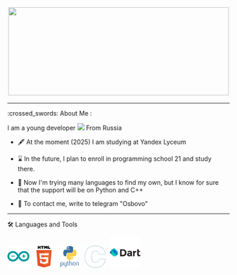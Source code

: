 <div id="header" align="center">
  <img src="https://media2.giphy.com/media/v1.Y2lkPTZjMDliOTUycHN3eXU1cmpxaXB2NnFqMmsyY3hzamhoOXIxYjc5ajR5d3Vqa3ZxNiZlcD12MV9pbnRlcm5hbF9naWZfYnlfaWQmY3Q9Zw/OqQAeoJMr7euSb8IiS/giphy.gif" width="500" height="200"/>

---
</div>
<div>
  :crossed_swords: About Me :

I am a young developer <img src="https://media.giphy.com/media/WUlplcMpOCEmTGBtBW/giphy.gif" width="30"> From Russia 

- :fountain_pen: At the moment (2025) I am studying at Yandex Lyceum 
- :hourglass: In the future, I plan to enroll in programming school 21 and study there. 

- :open_book: Now I'm trying many languages to find my own, but I know for sure that the support will be on Python and С++

- :mag_right: To contact me, write to
telegram "Osbovo"

---

:hammer_and_wrench: Languages and Tools



</div>
<div>
<img
  src="https://github.com/devicons/devicon/blob/master/icons%2Farduino%2Farduino-original.svg" title="Java" alt="Java" width="50"   height="50"/>&nbsp;
<img
  src="https://github.com/devicons/devicon/blob/master/icons%2Fhtml5%2Fhtml5-original-wordmark.svg" title="Java" alt="Java" width="50"   height="50"/>&nbsp;
<img
  src="https://github.com/devicons/devicon/blob/master/icons%2Fpython%2Fpython-original-wordmark.svg" title="Java" alt="Java" width="50"   
height="50"/>&nbsp;
<img
  src="https://github.com/devicons/devicon/blob/master/icons%2Fc%2Fc-line.svg" title="Java" alt="Java" width="50"   height="50"/>&nbsp;
<img
  src="https://github.com/devicons/devicon/blob/master/icons%2Fdart%2Fdart-original-wordmark.svg" title="Java" alt="Java" width="70"   height="70"/>&nbsp;
</div>
